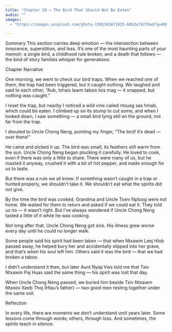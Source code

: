 ```yaml
---
title: "Chapter 28 — The Bird That Should Not Be Eaten"
audio: ""
images:
  - "https://images.unsplash.com/photo-1505761671935-60b3a7427bad?q=80&w=1600&auto=format&fit=crop"

---
```

Summary
This section carries deep emotion — the intersection between innocence, superstition, and loss.  It’s one of the most haunting parts of your memoir: a single bird, a childhood rule broken, and a death that follows — the kind of story families whisper for generations.

Chapter Narrative

One morning, we went to check our bird traps.
When we reached one of them, the trap had been triggered, but it caught nothing.
We laughed and said to each other,
“Aub, txhais lawm tabsis tsis mag — it snapped, but nothing was caught.”

I reset the trap, but nearby I noticed a wild vine called ntsuag sas hmab, which could be eaten.
I climbed up on its stump to cut some, and when I looked down, I saw something — a small bird lying still on the ground, not far from the trap.

I shouted to Uncle Chong Neng, pointing my finger,
“The bird! It’s dead — over there!”

He came and picked it up. The bird was small, its feathers still warm from the sun.
Uncle Chong Neng began plucking it carefully. He loved to cook, even if there was only a little to share.
There were many of us, but he roasted it anyway, crushed it with a bit of hot pepper, and made enough for us to taste.

But there was a rule we all knew:
If something wasn’t caught in a trap or hunted properly, we shouldn’t take it. We shouldn’t eat what the spirits did not give.

By the time the bird was cooked, Grandma and Uncle Tswv Nploog were not home.
We waited for them to return and asked if we could eat it.
They told us no — it wasn’t right.
But I’ve always wondered if Uncle Chong Neng tasted a little of it while he was cooking.

Not long after that, Uncle Chong Neng got sick. His illness grew worse every day until he could no longer walk.

Some people said his spirit had been taken — that when Ntxawm Leej Hlob passed away, he helped bury her and accidentally slipped into her grave, and that’s when his soul left him.
Others said it was the bird — that we had broken a taboo.

I didn’t understand it then, but later Aunt Nyiaj Vws told me that Txiv Ntxawm Paj Huas said the same thing — his spirit was lost that day.

When Uncle Chong Neng passed, we buried him beside Txiv Ntxawm Ntxoov Xeeb Thoj (Hlau’s father) — two good men resting together under the same soil.

Reflection

In every life, there are moments we don’t understand until years later.
Some lessons come through words;
others, through loss.
And sometimes, the spirits teach in silence.